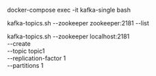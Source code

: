 docker-compose exec -it kafka-single bash

kafka-topics.sh --zookeeper zookeeper:2181 --list


kafka-topics.sh --zookeeper localhost:2181 \
    --create \
    --topic topic1 \
    --replication-factor 1 \
    --partitions 1 